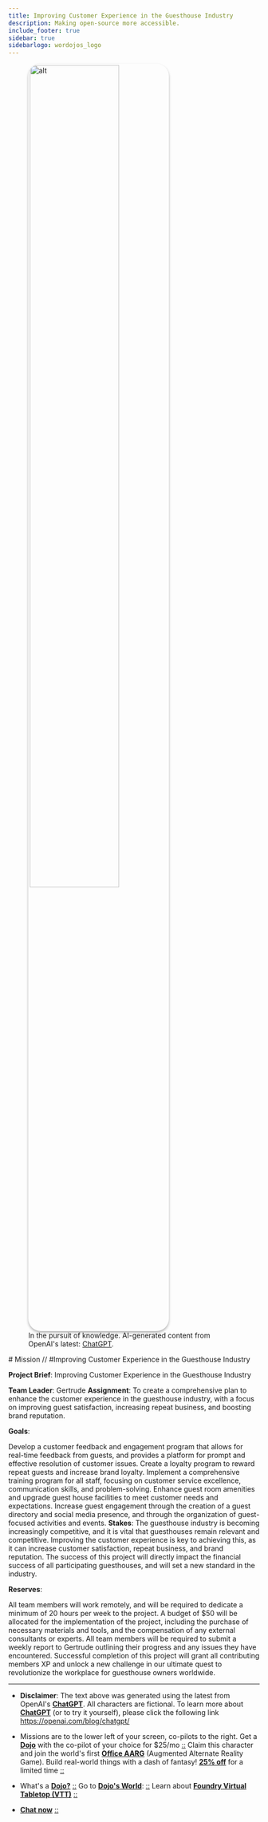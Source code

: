 ```yaml
---
title: Improving Customer Experience in the Guesthouse Industry
description: Making open-source more accessible.
include_footer: true
sidebar: true
sidebarlogo: wordojos_logo
---
```

<figure>
    <img src='/uploads/mechs/Barista.png' style="width: 65%;height: 65%;padding: 3px; box-shadow: 0 3px 5px rgba(0,0,0,.3);border-radius: 25px;overflow: hidden;border: none;" align="middle"; alt='alt'; alt='student in hoody with laptop';/>
    <figcaption>In the pursuit of knowledge.  AI-generated content from OpenAI's latest: <a href="https://openai.com/blog/chatgpt/" >ChatGPT</a>.</figcaption>
</figure>
# Mission // #Improving Customer Experience in the Guesthouse Industry

**Project Brief**: Improving Customer Experience in the Guesthouse Industry

**Team Leader**: Gertrude
**Assignment**: To create a comprehensive plan to enhance the customer experience in the guesthouse industry, with a focus on improving guest satisfaction, increasing repeat business, and boosting brand reputation.

**Goals**:

Develop a customer feedback and engagement program that allows for real-time feedback from guests, and provides a platform for prompt and effective resolution of customer issues.
Create a loyalty program to reward repeat guests and increase brand loyalty.
Implement a comprehensive training program for all staff, focusing on customer service excellence, communication skills, and problem-solving.
Enhance guest room amenities and upgrade guest house facilities to meet customer needs and expectations.
Increase guest engagement through the creation of a guest directory and social media presence, and through the organization of guest-focused activities and events.
**Stakes**: The guesthouse industry is becoming increasingly competitive, and it is vital that guesthouses remain relevant and competitive. Improving the customer experience is key to achieving this, as it can increase customer satisfaction, repeat business, and brand reputation. The success of this project will directly impact the financial success of all participating guesthouses, and will set a new standard in the industry.

**Reserves**:

All team members will work remotely, and will be required to dedicate a minimum of 20 hours per week to the project.
A budget of $50 will be allocated for the implementation of the project, including the purchase of necessary materials and tools, and the compensation of any external consultants or experts.
All team members will be required to submit a weekly report to Gertrude outlining their progress and any issues they have encountered.
Successful completion of this project will grant all contributing members XP and unlock a new challenge in our ultimate quest to revolutionize the workplace for guesthouse owners worldwide.

---

* **Disclaimer**: The text above was generated using the latest from OpenAI's [**ChatGPT**](https://openai.com/blog/chatgpt/).  All characters are fictional.  To learn more about [**ChatGPT**](https://openai.com/blog/chatgpt/) (or to try it yourself), please click the following link https://openai.com/blog/chatgpt/

* Missions are to the lower left of your screen, co-pilots to the right. Get a [**Dojo**](https://workmates.live/marketplace) with the co-pilot of your choice for $25/mo [::](https://workmates.live/marketplace)  Claim this character and join the world's first [**Office AARG**](https://dojos.world) (Augmented Alternate Reality Game). Build real-world things with a dash of fantasy! [**25% off**](https://blog.workdojos.com/deal-on-a-dojo) for a limited time [::](https://blog.workdojos.com/deal-on-a-dojo) 

* What's a [**Dojo?**](https://workdojos.com) [::](https://workdojos.com)  Go to [**Dojo's World**](https://dojos.world): [::](https://dojos.world)  Learn about [**Foundry Virtual Tabletop (VTT)**](https://foundryvtt.com) [::](https://foundryvtt.com/)

* [**Chat now**](https://chat.workmates.live/channel/support) [::](https://chat.workmates.live/channel/support)